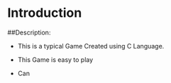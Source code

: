 # Introduction
##Description:

* This is a typical Game Created using C Language.

* This Game is easy to play 

* Can 

